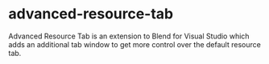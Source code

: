 # advanced-resource-tab
Advanced Resource Tab is an extension to Blend for Visual Studio which adds an additional tab window to get more control over the default resource tab.
